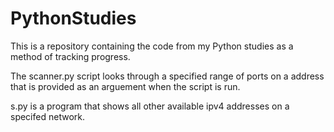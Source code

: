 # PythonStudies
This is a repository containing the code from my Python studies as a method of tracking progress.

The scanner.py script looks through a specified range of ports on a address that is provided as an arguement when the script is run.

s.py is a program that shows all other available ipv4 addresses on a specifed network.
